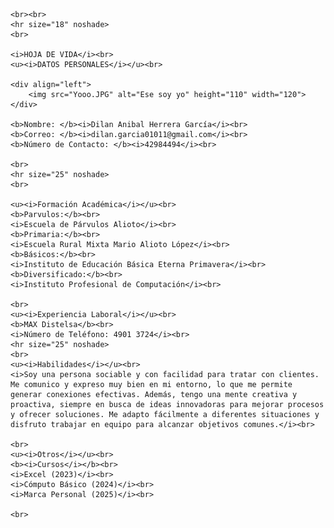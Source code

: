 <html>
<head>
    <title>Hoja de Vida</title>
</head>
<body>

    <br><br>
    <hr size="18" noshade>
    <br>
    
    <i>HOJA DE VIDA</i><br>
    <u><i>DATOS PERSONALES</i></u><br>
    
    <div align="left">
        <img src="Yooo.JPG" alt="Ese soy yo" height="110" width="120">
    </div>
    
    <b>Nombre: </b><i>Dilan Anibal Herrera García</i><br>
    <b>Correo: </b><i>dilan.garcia01011@gmail.com</i><br>
    <b>Número de Contacto: </b><i>42984494</i><br>
    
    <br>
    <hr size="25" noshade>
    <br>
    
    <u><i>Formación Académica</i></u><br>
    <b>Parvulos:</b><br>
    <i>Escuela de Párvulos Alioto</i><br>
    <b>Primaria:</b><br>
    <i>Escuela Rural Mixta Mario Alioto López</i><br>
    <b>Básicos:</b><br>
    <i>Instituto de Educación Básica Eterna Primavera</i><br>
    <b>Diversificado:</b><br>
    <i>Instituto Profesional de Computación</i><br>
    
    <br>
    <u><i>Experiencia Laboral</i></u><br>
    <b>MAX Distelsa</b><br>
    <i>Número de Teléfono: 4901 3724</i><br>
    <hr size="25" noshade>
    <br>
    <u><i>Habilidades</i></u><br>
    <i>Soy una persona sociable y con facilidad para tratar con clientes. Me comunico y expreso muy bien en mi entorno, lo que me permite generar conexiones efectivas. Además, tengo una mente creativa y proactiva, siempre en busca de ideas innovadoras para mejorar procesos y ofrecer soluciones. Me adapto fácilmente a diferentes situaciones y disfruto trabajar en equipo para alcanzar objetivos comunes.</i><br>
    
    <br>
    <u><i>Otros</i></u><br>
    <b><i>Cursos</i></b><br>
    <i>Excel (2023)</i><br>
    <i>Cómputo Básico (2024)</i><br>
    <i>Marca Personal (2025)</i><br>
    
    <br>

</body>
</html>
